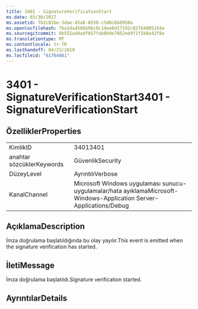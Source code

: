 ```yaml
---
title: 3401 - SignatureVerificationStart
ms.date: 03/30/2017
ms.assetid: fb2c81be-3dae-45a8-8558-c5d0cbb8958a
ms.openlocfilehash: 7ba1da450bb9bc8c1dee6d17192c02f64005154a
ms.sourcegitcommit: 9b552addadfb57fab0b9e7852ed4f1f1b8a42f8e
ms.translationtype: MT
ms.contentlocale: tr-TR
ms.lasthandoff: 04/23/2019
ms.locfileid: "61764861"
---
```

# <a name="3401---signatureverificationstart"></a><span data-ttu-id="8b9bf-102">3401 - SignatureVerificationStart</span><span class="sxs-lookup"><span data-stu-id="8b9bf-102">3401 - SignatureVerificationStart</span></span>
## <a name="properties"></a><span data-ttu-id="8b9bf-103">Özellikler</span><span class="sxs-lookup"><span data-stu-id="8b9bf-103">Properties</span></span>  
  
|||  
|-|-|  
|<span data-ttu-id="8b9bf-104">Kimlik</span><span class="sxs-lookup"><span data-stu-id="8b9bf-104">ID</span></span>|<span data-ttu-id="8b9bf-105">3401</span><span class="sxs-lookup"><span data-stu-id="8b9bf-105">3401</span></span>|  
|<span data-ttu-id="8b9bf-106">anahtar sözcükler</span><span class="sxs-lookup"><span data-stu-id="8b9bf-106">Keywords</span></span>|<span data-ttu-id="8b9bf-107">Güvenlik</span><span class="sxs-lookup"><span data-stu-id="8b9bf-107">Security</span></span>|  
|<span data-ttu-id="8b9bf-108">Düzey</span><span class="sxs-lookup"><span data-stu-id="8b9bf-108">Level</span></span>|<span data-ttu-id="8b9bf-109">Ayrıntılı</span><span class="sxs-lookup"><span data-stu-id="8b9bf-109">Verbose</span></span>|  
|<span data-ttu-id="8b9bf-110">Kanal</span><span class="sxs-lookup"><span data-stu-id="8b9bf-110">Channel</span></span>|<span data-ttu-id="8b9bf-111">Microsoft Windows uygulaması sunucu-uygulamalar/hata ayıklama</span><span class="sxs-lookup"><span data-stu-id="8b9bf-111">Microsoft-Windows-Application Server-Applications/Debug</span></span>|  
  
## <a name="description"></a><span data-ttu-id="8b9bf-112">Açıklama</span><span class="sxs-lookup"><span data-stu-id="8b9bf-112">Description</span></span>  
 <span data-ttu-id="8b9bf-113">İmza doğrulama başlatıldığında bu olay yayılır.</span><span class="sxs-lookup"><span data-stu-id="8b9bf-113">This event is emitted when the signature verification has started.</span></span>  
  
## <a name="message"></a><span data-ttu-id="8b9bf-114">İleti</span><span class="sxs-lookup"><span data-stu-id="8b9bf-114">Message</span></span>  
 <span data-ttu-id="8b9bf-115">İmza doğrulama başlatıldı.</span><span class="sxs-lookup"><span data-stu-id="8b9bf-115">Signature verification started.</span></span>  
  
## <a name="details"></a><span data-ttu-id="8b9bf-116">Ayrıntılar</span><span class="sxs-lookup"><span data-stu-id="8b9bf-116">Details</span></span>
